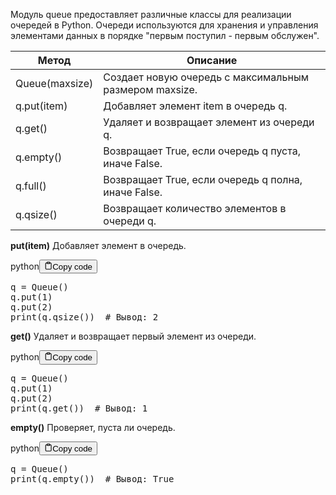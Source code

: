 <p>Модуль queue предоставляет различные классы для реализации очередей в Python.
Очереди используются для хранения и управления элементами данных в порядке "первым поступил - первым обслужен".</p>
<table>
<thead>
<tr>
<th>Метод</th>
<th>Описание</th>
</tr>
</thead>
<tbody>
<tr>
<td>Queue(maxsize)</td>
<td>Создает новую очередь с максимальным размером maxsize.</td>
</tr>
<tr>
<td>q.put(item)</td>
<td>Добавляет элемент item в очередь q.</td>
</tr>
<tr>
<td>q.get()</td>
<td>Удаляет и возвращает элемент из очереди q.</td>
</tr>
<tr>
<td>q.empty()</td>
<td>Возвращает True, если очередь q пуста, иначе False.</td>
</tr>
<tr>
<td>q.full()</td>
<td>Возвращает True, если очередь q полна, иначе False.</td>
</tr>
<tr>
<td>q.qsize()</td>
<td>Возвращает количество элементов в очереди q.</td>
</tr>
</tbody>
</table>
<p><strong>put(item)</strong> Добавляет элемент в очередь.</p>
<div class="code-element"><div class="lang-line"><text>python</text><button class="copy-button" onclick="copyCode(this)"><svg stroke="currentColor" fill="none" stroke-width="2" viewBox="0 0 24 24" stroke-linecap="round" stroke-linejoin="round" class="h-4 w-4" height="1em" width="1em" xmlns="http://www.w3.org/2000/svg"><path d="M16 4h2a2 2 0 0 1 2 2v14a2 2 0 0 1-2 2H6a2 2 0 0 1-2-2V6a2 2 0 0 1 2-2h2"></path><rect x="8" y="2" width="8" height="4" rx="1" ry="1"></rect></svg><text>Copy code</text></button></div><div class="code"><div class="highlight"><pre><span></span><span class="n">q</span> <span class="o">=</span> <span class="n">Queue</span><span class="p">()</span>
<span class="n">q</span><span class="o">.</span><span class="n">put</span><span class="p">(</span><span class="mi">1</span><span class="p">)</span>
<span class="n">q</span><span class="o">.</span><span class="n">put</span><span class="p">(</span><span class="mi">2</span><span class="p">)</span>
<span class="nb">print</span><span class="p">(</span><span class="n">q</span><span class="o">.</span><span class="n">qsize</span><span class="p">())</span>  <span class="c1"># Вывод: 2</span>
</pre></div></div></div>

<p><strong>get()</strong> Удаляет и возвращает первый элемент из очереди.</p>
<div class="code-element"><div class="lang-line"><text>python</text><button class="copy-button" onclick="copyCode(this)"><svg stroke="currentColor" fill="none" stroke-width="2" viewBox="0 0 24 24" stroke-linecap="round" stroke-linejoin="round" class="h-4 w-4" height="1em" width="1em" xmlns="http://www.w3.org/2000/svg"><path d="M16 4h2a2 2 0 0 1 2 2v14a2 2 0 0 1-2 2H6a2 2 0 0 1-2-2V6a2 2 0 0 1 2-2h2"></path><rect x="8" y="2" width="8" height="4" rx="1" ry="1"></rect></svg><text>Copy code</text></button></div><div class="code"><div class="highlight"><pre><span></span><span class="n">q</span> <span class="o">=</span> <span class="n">Queue</span><span class="p">()</span>
<span class="n">q</span><span class="o">.</span><span class="n">put</span><span class="p">(</span><span class="mi">1</span><span class="p">)</span>
<span class="n">q</span><span class="o">.</span><span class="n">put</span><span class="p">(</span><span class="mi">2</span><span class="p">)</span>
<span class="nb">print</span><span class="p">(</span><span class="n">q</span><span class="o">.</span><span class="n">get</span><span class="p">())</span>  <span class="c1"># Вывод: 1</span>
</pre></div></div></div>

<p><strong>empty()</strong> Проверяет, пуста ли очередь.</p>
<div class="code-element"><div class="lang-line"><text>python</text><button class="copy-button" onclick="copyCode(this)"><svg stroke="currentColor" fill="none" stroke-width="2" viewBox="0 0 24 24" stroke-linecap="round" stroke-linejoin="round" class="h-4 w-4" height="1em" width="1em" xmlns="http://www.w3.org/2000/svg"><path d="M16 4h2a2 2 0 0 1 2 2v14a2 2 0 0 1-2 2H6a2 2 0 0 1-2-2V6a2 2 0 0 1 2-2h2"></path><rect x="8" y="2" width="8" height="4" rx="1" ry="1"></rect></svg><text>Copy code</text></button></div><div class="code"><div class="highlight"><pre><span></span><span class="n">q</span> <span class="o">=</span> <span class="n">Queue</span><span class="p">()</span>
<span class="nb">print</span><span class="p">(</span><span class="n">q</span><span class="o">.</span><span class="n">empty</span><span class="p">())</span>  <span class="c1"># Вывод: True</span>
</pre></div></div></div>